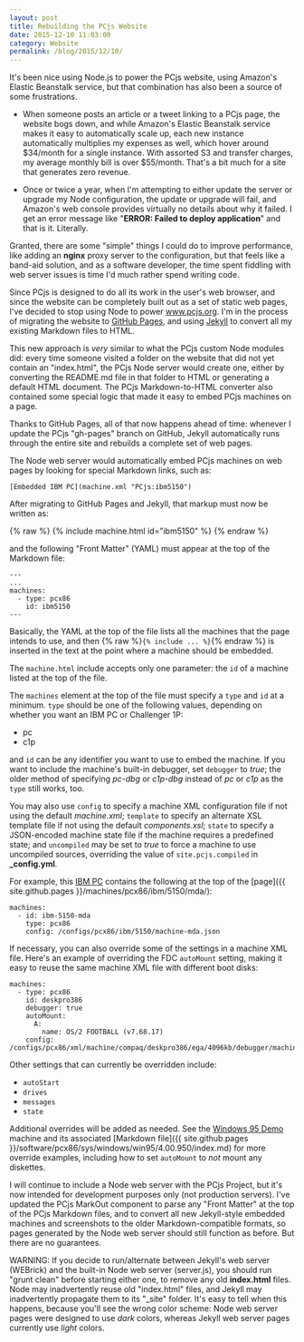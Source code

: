 ```yaml
---
layout: post
title: Rebuilding the PCjs Website
date: 2015-12-10 11:03:00
category: Website
permalink: /blog/2015/12/10/
---
```


It's been nice using Node.js to power the PCjs website, using Amazon's Elastic Beanstalk service, but that combination
has also been a source of some frustrations.

+ When someone posts an article or a tweet linking to a PCjs page, the website bogs down, and while Amazon's Elastic
Beanstalk service makes it easy to automatically scale up, each new instance automatically multiplies my expenses as well,
which hover around $34/month for a single instance.  With assorted S3 and transfer charges, my average monthly bill is
over $55/month.  That's a bit much for a site that generates zero revenue.

+ Once or twice a year, when I'm attempting to either update the server or upgrade my Node configuration, the update
or upgrade will fail, and Amazon's web console provides virtually no details about why it failed.  I get an error message
like "**ERROR: Failed to deploy application**" and that is it.  Literally.

Granted, there are some "simple" things I could do to improve performance, like adding an **nginx** proxy server to
the configuration, but that feels like a band-aid solution, and as a software developer, the time spent fiddling with
web server issues is time I'd much rather spend writing code.

Since PCjs is designed to do all its work in the user's web browser, and since the website can be completely built out
as a set of static web pages, I've decided to stop using Node to power www.pcjs.org.  I'm in the process of migrating
the website to [GitHub Pages](https://pages.github.com/), and using [Jekyll](https://help.github.com/articles/using-jekyll-with-pages/)
to convert all my existing Markdown files to HTML.

This new approach is *very* similar to what the PCjs custom Node modules did: every time someone visited a folder
on the website that did not yet contain an "index.html", the PCjs Node server would create one, either by converting the
README.md file in that folder to HTML or generating a default HTML document.  The PCjs Markdown-to-HTML converter also
contained some special logic that made it easy to embed PCjs machines on a page.

Thanks to GitHub Pages, all of that now happens ahead of time: whenever I update the PCjs "gh-pages" branch on GitHub,
Jekyll automatically runs through the entire site and rebuilds a complete set of web pages.

The Node web server would automatically embed PCjs machines on web pages by looking for special Markdown links, such as:

	[Embedded IBM PC](machine.xml "PCjs:ibm5150")

After migrating to GitHub Pages and Jekyll, that markup must now be written as:

{% raw %}
	{% include machine.html id="ibm5150" %}
{% endraw %}

and the following "Front Matter" (YAML) must appear at the top of the Markdown file:

	---
	...
	machines:
	  - type: pcx86
	    id: ibm5150
	---

Basically, the YAML at the top of the file lists all the machines that the page intends to use, and then
{% raw %}`{% include ... %}`{% endraw %} is inserted in the text at the point where a machine should be embedded.

The `machine.html` include accepts only one parameter: the `id` of a machine listed at the top of the file.

The `machines` element at the top of the file must specify a `type` and `id` at a minimum.  `type` should be one of
the following values, depending on whether you want an IBM PC or Challenger 1P:

- pc
- c1p

and `id` can be any identifier you want to use to embed the machine.  If you want to include the machine's built-in
debugger, set `debugger` to *true*; the older method of specifying *pc-dbg* or *c1p-dbg* instead of *pc* or *c1p* as the
`type` still works, too.

You may also use `config` to specify a machine XML configuration file if not using the default *machine.xml*;
`template` to specify an alternate XSL template file if not using the default *components.xsl*; `state` to specify
a JSON-encoded machine state file if the machine requires a predefined state; and `uncompiled` may be set to *true*
to force a machine to use uncompiled sources, overriding the value of `site.pcjs.compiled` in **_config.yml**.

For example, this [IBM PC](/machines/pcx86/ibm/5150/mda/) contains the following at the top of the
[page]({{ site.github.pages }}/machines/pcx86/ibm/5150/mda/):

    machines:
      - id: ibm-5150-mda
        type: pcx86
        config: /configs/pcx86/ibm/5150/machine-mda.json

If necessary, you can also override some of the settings in a machine XML file.  Here's an example of overriding the
FDC `autoMount` setting, making it easy to reuse the same machine XML file with different boot disks:

	machines:
	  - type: pcx86
	    id: deskpro386
	    debugger: true
	    autoMount:
	      A:
	        name: OS/2 FOOTBALL (v7.68.17)
	    config: /configs/pcx86/xml/machine/compaq/deskpro386/ega/4096kb/debugger/machine.xml

Other settings that can currently be overridden include:

+ `autoStart`
+ `drives`
+ `messages`
+ `state`

Additional overrides will be added as needed.  See the [Windows 95 Demo](/software/pcx86/sys/windows/win95/4.00.950/)
machine and its associated [Markdown file]({{ site.github.pages }}/software/pcx86/sys/windows/win95/4.00.950/index.md)
for more override examples, including how to set `autoMount` to *not* mount any diskettes. 
 
I will continue to include a Node web server with the PCjs Project, but it's now intended for development
purposes only (not production servers).  I've updated the PCjs MarkOut component to parse any "Front Matter"
at the top of the PCjs Markdown files, and to convert all new Jekyll-style embedded machines and screenshots
to the older Markdown-compatible formats, so pages generated by the Node web server should still function
as before.  But there are no guarantees.

WARNING: If you decide to run/alternate between Jekyll's web server (WEBrick) and the built-in Node web
server (server.js), you should run "grunt clean" before starting either one, to remove any old **index.html**
files.  Node may inadvertently reuse old "index.html" files, and Jekyll may inadvertently propagate them
to its "_site" folder.  It's easy to tell when this happens, because you'll see the wrong color scheme: Node
web server pages were designed to use *dark* colors, whereas Jekyll web server pages currently use *light* colors.
